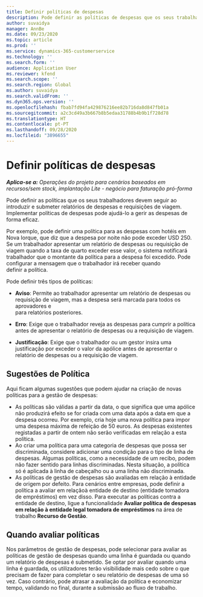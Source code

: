 ```yaml
---
title: Definir políticas de despesas
description: Pode definir as políticas de despesas que os seus trabalhadores devem seguir ao introduzir e submeter relatórios de despesas e requisições de viagem.
author: suvaidya
manager: AnnBe
ms.date: 09/23/2020
ms.topic: article
ms.prod: ''
ms.service: dynamics-365-customerservice
ms.technology: ''
ms.search.form: ''
audience: Application User
ms.reviewer: kfend
ms.search.scope: ''
ms.search.region: Global
ms.author: suvaidya
ms.search.validFrom: ''
ms.dyn365.ops.version: ''
ms.openlocfilehash: fbab7fd94fa429876216ee82b716da8d847fb01a
ms.sourcegitcommit: a2c3cd49a3b667b8b5edaa31788b4b9b1f728d78
ms.translationtype: HT
ms.contentlocale: pt-PT
ms.lasthandoff: 09/28/2020
ms.locfileid: "3896655"
---
```

# <a name="define-expense-policies"></a>Definir políticas de despesas

_**Aplica-se a:** Operações do projeto para cenários baseados em recursos/sem stock, implantação Lite - negócio para faturação pró-forma_

Pode definir as políticas que os seus trabalhadores devem seguir ao introduzir e submeter relatórios de despesas e requisições de viagem.         
Implementar políticas de despesas pode ajudá-lo a gerir as despesas de forma eficaz.         

Por exemplo, pode definir uma política para as despesas com hotéis em Nova Iorque, que diz que a despesa por noite não pode exceder USD 250.       
Se um trabalhador apresentar um relatório de despesas ou requisição de viagem quando a taxa de quarto exceder esse valor, o sistema notificará         
trabalhador que o montante da política para a despesa foi excedido. Pode configurar a mensagem que o trabalhador irá receber quando        
definir a política.      
        
Pode definir três tipos de políticas:         
        
- **Aviso**: Permite ao trabalhador apresentar um relatório de despesas ou requisição de viagem, mas a despesa será marcada para todos os aprovadores e         
  para relatórios posteriores.        

- **Erro**: Exige que o trabalhador reveja as despesas para cumprir a política antes de apresentar o relatório de despesas ou a requisição de viagem.        
 
 - **Justificação**: Exige que o trabalhador ou um gestor insira uma justificação por exceder o valor da apólice antes de apresentar o relatório de despesas ou a requisição de viagem.        

## <a name="policy-tips"></a>Sugestões de Política
Aqui ficam algumas sugestões que podem ajudar na criação de novas políticas para a gestão de despesas: 

- As políticas são válidas a partir da data, o que significa que uma apólice não produzirá efeito se for criada com uma data após a data em que a despesa ocorreu. Por exemplo, cria hoje uma nova política para impor uma despesa máxima de refeição de 50 euros. As despesas existentes registadas a partir de ontem não serão verificadas em relação a esta política.
- Ao criar uma política para uma categoria de despesas que possa ser discriminada, considere adicionar uma condição para o tipo de linha de despesas. Algumas políticas, como a necessidade de um recibo, podem não fazer sentido para linhas discriminadas. Nesta situação, a política só é aplicada à linha de cabeçalho ou a uma linha não discriminada. 
- As políticas de gestão de despesas são avaliadas em relação à entidade de origem por defeito. Para cenários entre empresas, pode definir a política a avaliar em relaçãoà entidade de destino (entidade tomadora de empréstimos) em vez disso. Para executar as políticas contra a entidade de destino, ligue a funcionalidade **Avaliar política de despesas em relação à entidade legal tomadora de empréstimos** na área de trabalho **Recurso de Gestão**.

## <a name="when-to-evaluate-policies"></a>Quando avaliar políticas

Nos parâmetros de gestão de despesas, pode selecionar para avaliar as políticas de gestão de despesas quando uma linha é guardada ou quando um relatório de despesas é submetido. Se optar por avaliar quando uma linha é guardada, os utilizadores terão visibilidade mais cedo sobre o que precisam de fazer para completar o seu relatório de despesas de uma só vez. Caso contrário, pode atrasar a avaliação da política e economizar tempo, validando no final, durante a submissão ao fluxo de trabalho.
